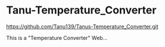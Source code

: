 # Tanu-Temperature_Converter
https://github.com/Tanu139/Tanus-Temperature_Converter.git

This is a "Temperature Converter" Web...
